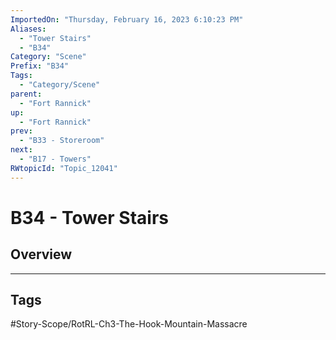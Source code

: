 ```yaml
---
ImportedOn: "Thursday, February 16, 2023 6:10:23 PM"
Aliases:
  - "Tower Stairs"
  - "B34"
Category: "Scene"
Prefix: "B34"
Tags:
  - "Category/Scene"
parent:
  - "Fort Rannick"
up:
  - "Fort Rannick"
prev:
  - "B33 - Storeroom"
next:
  - "B17 - Towers"
RWtopicId: "Topic_12041"
---
```

# B34 - Tower Stairs
## Overview

---
## Tags
#Story-Scope/RotRL-Ch3-The-Hook-Mountain-Massacre


